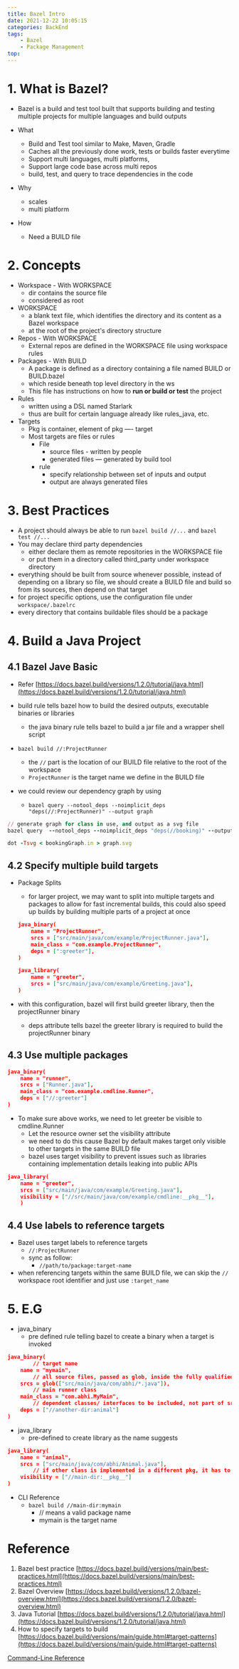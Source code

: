 ```yaml
---
title: Bazel Intro
date: 2021-12-22 10:05:15
categories: BackEnd
tags: 
    - Bazel 
    - Package Management
top:
---
```

# 1. What is Bazel?

- Bazel is a build and test tool built that supports building and testing multiple projects for multiple languages and build outputs

- What
    - Build and Test tool similar to Make, Maven, Gradle
    - Caches all the previously done work, tests or builds faster everytime
    - Support multi languages, multi platforms,
    - Support large code base across multi repos
    - build, test, and query to trace dependencies in the code
- Why
    - scales
    - multi platform

- How
    - Need a BUILD file

# 2. Concepts

- Workspace - With WORKSPACE
    - dir contains the source file
    - considered as root
- WORKSPACE
    - a blank text file, which identifies the directory and its content as a Bazel workspace
    - at the root of the project's directory structure
- Repos - With WORKSPACE
    - External repos are defined in the WORKSPACE file using workspace rules
- Packages - With BUILD
    - A package is defined as a directory containing a file named BUILD or BUILD.bazel
    - which reside beneath top level directory in the ws
    - This file has instructions on how to **run or build or test** the project
- Rules
    - written using a DSL named Starlark
    - thus are built for certain language already like rules_java, etc.
- Targets
    - Pkg is container, element of pkg —- target
    - Most targets are files or rules
        - File
            - source files - written by people
            - generated files — generated by build tool
        - rule
            - specify relationship between set of inputs and output
            - output are always generated files
            

# 3. Best Practices

- A project should always be able to run `bazel build //...` and `bazel test //...`
- You may declare third party dependencies
    - either declare them as remote repositories in the WORKSPACE file
    - or put them in a directory called third_party under workspace directory
- everything should be built from source whenever possible, instead of depending on a library so file, we should create a BUILD file and build so from its sources, then depend on that target
- for project specific options, use the configuration file under `workspace/.bazelrc`
- every directory that contains buildable files should be a package

# 4. Build a Java Project

## 4.1 Bazel Jave Basic

- Refer [https://docs.bazel.build/versions/1.2.0/tutorial/java.html](https://docs.bazel.build/versions/1.2.0/tutorial/java.html)

- build rule tells bazel how to build the desired outputs, executable binaries or libraries
    - the java binary rule tells bazel to build a jar file and a wrapper shell script
- `bazel build //:ProjectRunner`
    - the `//` part is the location of our BUILD file relative to the root of the workspace
    - `ProjectRunner` is the target name we define in the BUILD file
- we could review our dependency graph by using
    - `bazel query --notool_deps --noimplicit_deps "deps(//:ProjectRunner)" --output graph`
    

```ruby
// generate graph for class in use, and output as a svg file 
bazel query  --notool_deps --noimplicit_deps "deps(//booking)" --output graph > /Users/lchen1/Documents/bookingGraph.in 

dot -Tsvg < bookingGraph.in > graph.svg
```

## 4.2 Specify multiple build targets

- Package Splits
    - for larger project, we may want to split into multiple targets and packages to allow for fast incremental builds, this could also speed up builds by building multiple parts of a project at once
    
    ```json
    java_binary(
        name = "ProjectRunner",
        srcs = ["src/main/java/com/example/ProjectRunner.java"],
        main_class = "com.example.ProjectRunner",
        deps = [":greeter"],
    )
    
    java_library(
        name = "greeter",
        srcs = ["src/main/java/com/example/Greeting.java"],
    )
    ```
    

- with this configuration, bazel will first build greeter library, then the projectRunner binary
    - deps attribute tells bazel the greeter library is required to build the projectRunner binary
    

## 4.3 Use multiple packages

```json
java_binary(
    name = "runner",
    srcs = ["Runner.java"],
    main_class = "com.example.cmdline.Runner",
    deps = ["//:greeter"]
)
```

- To make sure above works, we need to let greeter be visible to cmdline.Runner
    - Let the resource owner set the visibility attribute
    - we need to do this cause Bazel by default makes target only visible to other targets in the same BUILD file
    - bazel uses target visibility to prevent issues such as libraries containing implementation details leaking into public APIs

```json
java_library(
    name = "greeter",
    srcs = ["src/main/java/com/example/Greeting.java"],
    visibility = ["//src/main/java/com/example/cmdline:__pkg__"],
    )
```

## 4.4 Use labels to reference targets

- Bazel uses target labels to reference targets
    - `//:ProjectRunner`
    - sync as follow:
        - `//path/to/package:target-name`
- when referencing targets within the same BUILD file, we can skip the `//` workspace root identifier and just use `:target_name`

# 5. E.G

- java_binary
    - pre defined rule telling bazel to create a binary when a target is invoked

```json
java_binary(
		// target name 
    name = "mymain",
		// all source files, passed as glob, inside the fully qualified directory names on classpath 
    srcs = glob(["src/main/java/com/abhi/*.java"]),
		// main runner class 
    main_class = "com.abhi.MyMain",
		// dependent classes/ interfaces to be included, not part of srcs 
    deps = ["//another-dir:animal"]
)
```

- java_library
    - pre-defined to create library as the name suggests

```json
java_library(
    name = "animal",
    srcs = ["src/main/java/com/abhi/Animal.java"],
		// if other class is implemented in a different pkg, it has to be visible to main-dir 
    visibility = ["//main-dir:__pkg__"]
)
```

- CLI Reference
    - `bazel build //main-dir:mymain`
        - // means a valid package name
        - mymain is the target name

# Reference

1. Bazel best practice [https://docs.bazel.build/versions/main/best-practices.html](https://docs.bazel.build/versions/main/best-practices.html) 
2. Bazel Overview  [https://docs.bazel.build/versions/1.2.0/bazel-overview.html](https://docs.bazel.build/versions/1.2.0/bazel-overview.html) 
3. Java Tutorial [https://docs.bazel.build/versions/1.2.0/tutorial/java.html](https://docs.bazel.build/versions/1.2.0/tutorial/java.html) 
4. How to specify targets to build [https://docs.bazel.build/versions/main/guide.html#target-patterns](https://docs.bazel.build/versions/main/guide.html#target-patterns) 

[Command-Line Reference](https://docs.bazel.build/versions/4.2.1/command-line-reference.html)